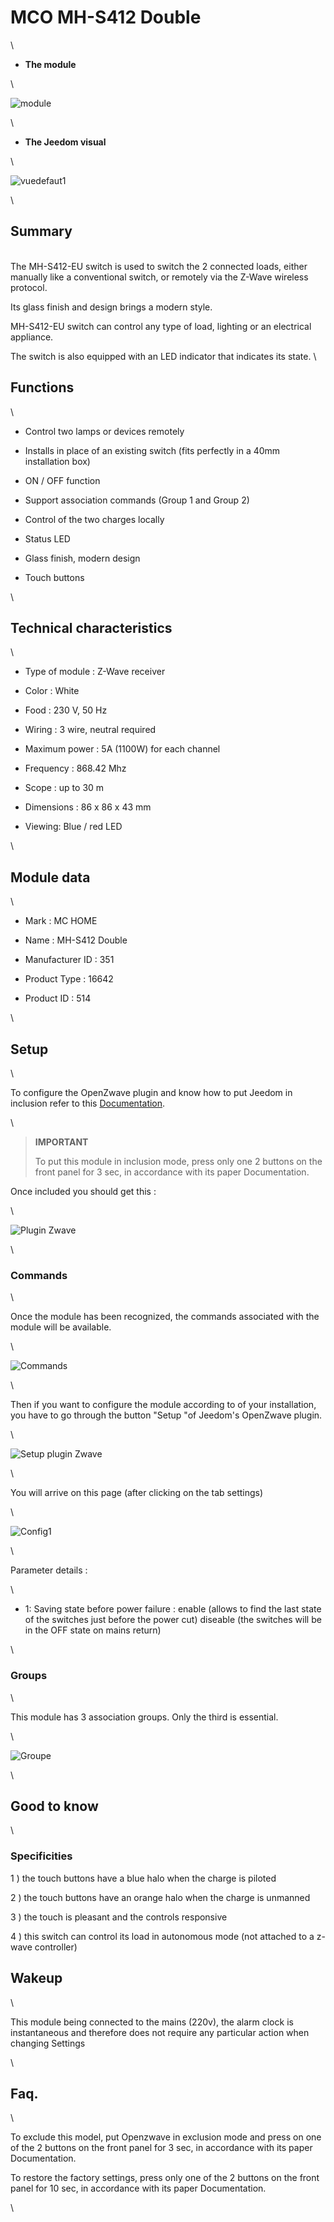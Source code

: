 MCO MH-S412 Double 
==================

\

-   **The module**

\

![module](images/mco.mhs412/module.jpg)

\

-   **The Jeedom visual**

\

![vuedefaut1](images/mco.mhs412/vuedefaut1.jpg)

\

Summary 
------

\
The MH-S412-EU switch is used to switch the 2 connected loads,
either manually like a conventional switch, or remotely via the
Z-Wave wireless protocol.

Its glass finish and design brings a modern style.

MH-S412-EU switch can control any type of load,
lighting or an electrical appliance.

The switch is also equipped with an LED indicator that indicates its
state. \

Functions 
---------

\

-   Control two lamps or devices remotely

-   Installs in place of an existing switch (fits
    perfectly in a 40mm installation box)

-   ON / OFF function

-   Support association commands (Group 1 and Group 2)

-   Control of the two charges locally

-   Status LED

-   Glass finish, modern design

-   Touch buttons

\

Technical characteristics 
---------------------------

\

-   Type of module : Z-Wave receiver

-   Color : White

-   Food : 230 V, 50 Hz

-   Wiring : 3 wire, neutral required

-   Maximum power : 5A (1100W) for each channel

-   Frequency : 868.42 Mhz

-   Scope : up to 30 m

-   Dimensions : 86 x 86 x 43 mm

-   Viewing: Blue / red LED

\

Module data 
-----------------

\

-   Mark : MC HOME

-   Name : MH-S412 Double

-   Manufacturer ID : 351

-   Product Type : 16642

-   Product ID : 514

\

Setup 
-------------

\

To configure the OpenZwave plugin and know how to put Jeedom in
inclusion refer to this
[Documentation](https://jeedom.fr/doc/Documentation/plugins/openzwave/en_US/openzwave.html).

\

> **IMPORTANT**
>
> To put this module in inclusion mode, press only one
> 2 buttons on the front panel for 3 sec, in accordance with its
> paper Documentation.

Once included you should get this :

\

![Plugin Zwave](images/mco.mhs412/information.jpg)

\

### Commands 

\

Once the module has been recognized, the commands associated with the module will be
available.

\

![Commands](images/mco.mhs412/commandes.jpg)

\

Then if you want to configure the module according to
of your installation, you have to go through the button
"Setup "of Jeedom's OpenZwave plugin.

\

![Setup plugin Zwave](images/plugin/bouton_configuration.jpg)

\

You will arrive on this page (after clicking on the tab
settings)

\

![Config1](images/mco.mhs412/config1.jpg)

\

Parameter details :

\

-   1: Saving state before power failure : enable (allows to find
    the last state of the switches just before the power cut)
    diseable (the switches will be in the OFF state on mains return)

\

### Groups 

\

This module has 3 association groups. Only the third is
essential.

\

![Groupe](images/mco.mhs412/groupe.jpg)

\

Good to know 
------------

\

### Specificities 

1 \) the touch buttons have a blue halo when the charge
is piloted

2 \) the touch buttons have an orange halo when the charge
is unmanned

3 \) the touch is pleasant and the controls responsive

4 \) this switch can control its load in autonomous mode (not
attached to a z-wave controller)

Wakeup 
------

\

This module being connected to the mains (220v), the alarm clock is instantaneous
and therefore does not require any particular action when changing
Settings

\

Faq. 
------

\

To exclude this model, put Openzwave in exclusion mode and press
on one of the 2 buttons on the front panel for 3 sec, in accordance with its
paper Documentation.

To restore the factory settings, press only one of the 2 buttons
on the front panel for 10 sec, in accordance with its paper Documentation.

\


